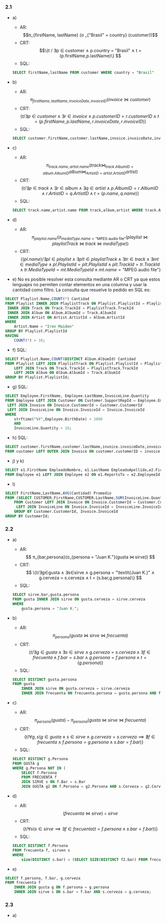 ### 2.1
- a)
    - AR: $$π_{firstName, lastName} (σ _{"Brasil" = country} (customer))$$
    - CRT: $$\{t / ∃p ∈ customer ∧ p.country = "Brasil" ∧ t = (p.firstName,p.lastName)\} $$
    - SQL: 
    ```sql
    SELECT firstName,lastName FROM customer WHERE country = "Brasil"
    ```

- b)
    - AR: $$π_{firstName, lastName,invoiceDate,invoiceID} (invoice⋈customer)$$
    - CRT: $$\{t / ∃p ∈ customer ∧ ∃r ∈ invoice ∧ p.customerID = r.customerID  ∧ t = (p.firstName,p.lastName,r.invoiceDate,r.invoiceID)\} $$
    - SQL: 
    ```sql
    SELECT customer.firstName,customer.lastName,invoice.invoiceDate,invoice.invoiceID FROM customer,invoice WHERE customer.customerID = invoice.customerID
    ```

- c)
    - AR: $$π_{track.name,artist.name} (track ⋈_{track.AlbumID=album.AlbumID} album ⋈_{ArtistID = artist.ArtistID} artist)$$
    - CRT: $$\{t / ∃p ∈ track ∧ ∃r ∈ album ∧ ∃q ∈ artist ∧p.AlbumID = r.AlbumID ∧ r.ArtistID = q.ArtistID  ∧ t = (p.name,q.name)\} $$
    - SQL: 
    ```sql
    SELECT track.name,artist.name FROM track,album,artist WHERE track.AlbumID = album.AlbumID AND album.ArtistID = artist.ArtistID
    ```

- d)
    - AR: $$π_{playlist.name}(σ_{mediaType.name = \text{"MPEG audio file"}} (playlist ⋈ playlistTrack ⋈ track ⋈ mediaType))$$
    - CRT: $$\{(pl.name) / ∃pl ∈ playlist ∧ ∃plt ∈ playlistTrack ∧ ∃tr ∈ track ∧ ∃mt ∈ mediaType ∧ pl.PlaylistId = plt.PlaylistId ∧  plt.TrackId = tr.TrackId ∧ tr.MediaTypeId = mt.MediaTypeId ∧ mt.name = \text{"MPEG audio file"}  \} $$

- e) No es posible resolver esta consulta mediante AR o CRT ya que estos lenguajes no permiten contar elementos en una columna y usar la cantidad como filtro. La consulta que resuelve lo pedido en SQL es: 
```sql
SELECT Playlist.Name,COUNT(*) Cantidad
FROM Playlist INNER JOIN PlaylistTrack ON Playlist.PlaylistId = PlaylistTrack.PlaylistId
 INNER JOIN Track ON Track.TrackId = PlaylistTrack.TrackId
 INNER JOIN Album ON Album.AlbumId = Track.AlbumId
 INNER JOIN Artist ON Artist.ArtistId = Album.ArtistId
WHERE
	Artist.Name = "Iron Maiden"
GROUP BY Playlist.PlaylistId
HAVING 	
	COUNT(*) > 10;
```

- f) SQL:
```sql
SELECT Playlist.Name,COUNT(DISTINCT Album.AlbumId) Cantidad
FROM Playlist LEFT JOIN PlaylistTrack ON Playlist.PlaylistId = PlaylistTrack.PlaylistId
    LEFT JOIN Track ON Track.TrackId = PlaylistTrack.TrackId
    LEFT JOIN Album ON Album.AlbumId = Track.AlbumId
GROUP BY Playlist.PlaylistId;
```

- g) SQL:
```sql
SELECT Employee.FirstName, Employee.LastName,InvoiceLine.Quantity
FROM Employee LEFT JOIN Customer ON Customer.SupportRepId = Employee.EmployeeId
 LEFT JOIN Invoice ON Invoice.CustomerId = Customer.CustomerId
 LEFT JOIN InvoiceLine ON Invoice.InvoiceId = Invoice.InvoiceId
WHERE 
	strftime("%Y",Employee.BirthDate) < 2000
	AND 
	InvoiceLine.Quantity > 10;
```

- h) SQL:
```sql
SELECT customer.firstName,customer.lastName,invoice.invoiceDate,invoice.invoiceID 
FROM customer LEFT OUTER JOIN Invoice ON customer.customerID = invoice.customerID;
```

- j) y k)
```sql
SELECT e1.FirstName EmpleadoNombre, e1.LastName EmpleadoApellido,e2.FirstName JefeNombre, e2.LastName JefeApellido
FROM Employee e1 LEFT JOIN Employee e2 ON e1.ReportsTo = e2.EmployeeId;
```

- l)
```sql
SELECT FirstName,LastName,AVG(Cantidad) Promedio
FROM (SELECT CUSTOMER.FirstName,CUSTOMER.LastName,SUM(InvoiceLine.Quantity) Cantidad, Customer.CustomerId
	FROM Customer LEFT JOIN Invoice ON Invoice.CustomerId = Customer.CustomerId
	 LEFT JOIN InvoiceLine ON Invoice.InvoiceId = InvoiceLine.InvoiceId
	GROUP BY Customer.CustomerId, Invoice.InvoiceId
GROUP BY CustomerId;
```

### 2.2

- a)
    - AR: 
    $$
    π_{bar,persona}(σ_{persona = "Juan K."}(gusta ⋈ sirve))
    $$
    - CRT:
    $$
    \{t/∃g∈gusta ∧ ∃s∈sirve ∧ g.persona = "\textit{Juan K.}" ∧ g.cerveza = s.cerveza ∧ t = (s.bar,g.persona)\}
    $$
    - SQL:
    ```sql
    SELECT sirve.bar,gusta.persona
    FROM gusta INNER JOIN sirve ON gusta.cerveza = sirve.cerveza
    WHERE
        gusta.persona = "Juan K.";
    ```

- b)
    - AR: 
    $$
    π_{persona}(gusta ⋈ sirve ⋈ frecuenta)
    $$
    - CRT:
    $$
    \{t/∃g ∈ gusta ∧ ∃s ∈ sirve ∧ g.cerveza = s.cerveza ∧ ∃f ∈ frecuenta ∧ f.bar = s.bar ∧ g.persona = f.persona ∧ t = (g.persona)\}
    $$
    - SQL:
    ```sql
    SELECT DISTINCT gusta.persona
    FROM gusta 
        INNER JOIN sirve ON gusta.cerveza = sirve.cerveza
        INNER JOIN frecuenta ON frecuenta.persona = gusta.persona AND frecuenta.bar = sirve.bar;
    ```

- c)
    - AR: 
    $$
    π_{persona}(gusta) - π_{persona}(gusta ⋈ sirve ⋈ frecuenta)
    $$
    - CRT:
    $$
    \{t/∀g,s (g ∈ gusta ∧ s ∈ sirve ∧ g.cerveza = s.cerveza  ⟹ ∄f ∈ frecuenta ∧ f.persona = g.persona ∧ s.bar = f.bar )\}
    $$
    - SQL:
    ```sql
    SELECT DISTINCT g.Persona
    FROM GUSTA g
    WHERE g.Persona NOT IN (
        SELECT f.Persona
        FROM FRECUENTA f
        JOIN SIRVE s ON f.Bar = s.Bar
        JOIN GUSTA g2 ON f.Persona = g2.Persona AND s.Cerveza = g2.Cerveza);
    ```

- d)
    - AR: 
    $$
    (frecuenta ⋈ sirve) ÷ sirve
    $$
    - CRT:
    $$
    \{t/ ∀s (s ∈ sirve ⟹ ∃f ∈ frecuenta (t = f.persona ∧ s.bar = f.bar) )\}
    $$
    - SQL:
    ```sql
    SELECT DISTINCT f.Persona
    FROM frecuenta f, sirven s
    WHERE
        size(DISTINCT s.bar) = (SELECT SIZE(DISTINCT f2.bar) FROM frecuenta f2 WHERE f.persona = f2.persona);        
    ```

- e)
```sql
SELECT f.persona, f.bar, g.cerveza
FROM frecuenta f 
    INNER JOIN gusta g ON f.persona = g.persona
    INNER JOIN sirve s ON s.bar = f.bar AND s.cerveza = g.cerveza;
```

### 2.3

- a)
```sql

```